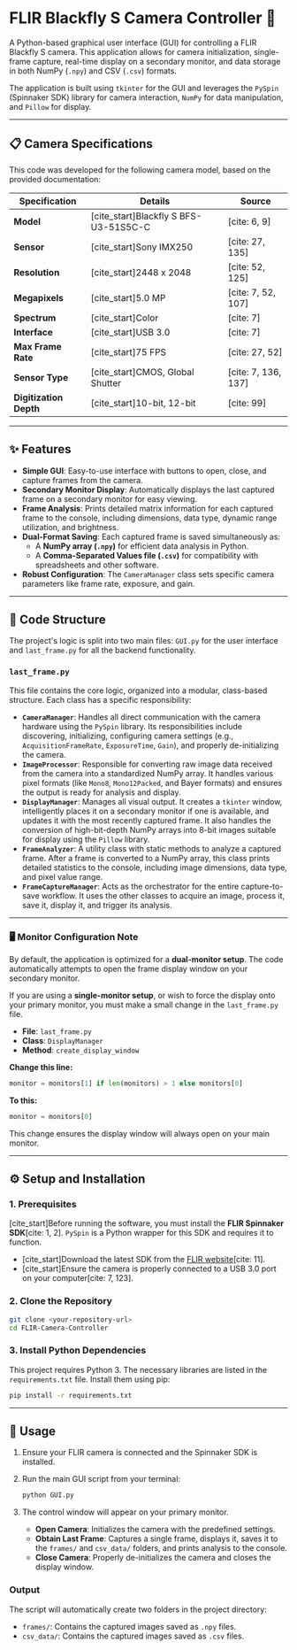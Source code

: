 # FLIR Blackfly S Camera Controller 📸

A Python-based graphical user interface (GUI) for controlling a FLIR Blackfly S camera. This application allows for camera initialization, single-frame capture, real-time display on a secondary monitor, and data storage in both NumPy (`.npy`) and CSV (`.csv`) formats.

The application is built using `tkinter` for the GUI and leverages the `PySpin` (Spinnaker SDK) library for camera interaction, `NumPy` for data manipulation, and `Pillow` for display.

---
## 📋 Camera Specifications

This code was developed for the following camera model, based on the provided documentation:

| Specification         | Details                                       | Source                  |
| --------------------- | --------------------------------------------- | ----------------------- |
| **Model** | [cite_start]Blackfly S BFS-U3-51S5C-C                       | [cite: 6, 9]            |
| **Sensor** | [cite_start]Sony IMX250                                   | [cite: 27, 135]         |
| **Resolution** | [cite_start]2448 x 2048                                   | [cite: 52, 125]         |
| **Megapixels** | [cite_start]5.0 MP                                        | [cite: 7, 52, 107]      |
| **Spectrum** | [cite_start]Color                                         | [cite: 7]               |
| **Interface** | [cite_start]USB 3.0                                       | [cite: 7]               |
| **Max Frame Rate** | [cite_start]75 FPS                                        | [cite: 27, 52]          |
| **Sensor Type** | [cite_start]CMOS, Global Shutter                          | [cite: 7, 136, 137]     |
| **Digitization Depth**| [cite_start]10-bit, 12-bit                                | [cite: 99]              |

---
## ✨ Features

* **Simple GUI**: Easy-to-use interface with buttons to open, close, and capture frames from the camera.
* **Secondary Monitor Display**: Automatically displays the last captured frame on a secondary monitor for easy viewing.
* **Frame Analysis**: Prints detailed matrix information for each captured frame to the console, including dimensions, data type, dynamic range utilization, and brightness.
* **Dual-Format Saving**: Each captured frame is saved simultaneously as:
    * A **NumPy array (`.npy`)** for efficient data analysis in Python.
    * A **Comma-Separated Values file (`.csv`)** for compatibility with spreadsheets and other software.
* **Robust Configuration**: The `CameraManager` class sets specific camera parameters like frame rate, exposure, and gain.

---
## 🔧 Code Structure

The project's logic is split into two main files: `GUI.py` for the user interface and `last_frame.py` for all the backend functionality.

### `last_frame.py`

This file contains the core logic, organized into a modular, class-based structure. Each class has a specific responsibility:

* **`CameraManager`**: Handles all direct communication with the camera hardware using the `PySpin` library. Its responsibilities include discovering, initializing, configuring camera settings (e.g., `AcquisitionFrameRate`, `ExposureTime`, `Gain`), and properly de-initializing the camera.
* **`ImageProcessor`**: Responsible for converting raw image data received from the camera into a standardized NumPy array. It handles various pixel formats (like `Mono8`, `Mono12Packed`, and Bayer formats) and ensures the output is ready for analysis and display.
* **`DisplayManager`**: Manages all visual output. It creates a `tkinter` window, intelligently places it on a secondary monitor if one is available, and updates it with the most recently captured frame. It also handles the conversion of high-bit-depth NumPy arrays into 8-bit images suitable for display using the `Pillow` library.
* **`FrameAnalyzer`**: A utility class with static methods to analyze a captured frame. After a frame is converted to a NumPy array, this class prints detailed statistics to the console, including image dimensions, data type, and pixel value range.
* **`FrameCaptureManager`**: Acts as the orchestrator for the entire capture-to-save workflow. It uses the other classes to acquire an image, process it, save it, display it, and trigger its analysis.

---
### 🖥️ Monitor Configuration Note

By default, the application is optimized for a **dual-monitor setup**. The code automatically attempts to open the frame display window on your secondary monitor.

If you are using a **single-monitor setup**, or wish to force the display onto your primary monitor, you must make a small change in the `last_frame.py` file.

* **File**: `last_frame.py`
* **Class**: `DisplayManager`
* **Method**: `create_display_window`

**Change this line:**
```python
monitor = monitors[1] if len(monitors) > 1 else monitors[0]
```


**To this:**
```python
monitor = monitors[0]
```
This change ensures the display window will always open on your main monitor.

---
## ⚙️ Setup and Installation

### 1. Prerequisites
[cite_start]Before running the software, you must install the **FLIR Spinnaker SDK**[cite: 1, 2]. `PySpin` is a Python wrapper for this SDK and requires it to function.

* [cite_start]Download the latest SDK from the [FLIR website](https://www.flir.com/mv-techsupport/downloads)[cite: 11].
* [cite_start]Ensure the camera is properly connected to a USB 3.0 port on your computer[cite: 7, 123].

### 2. Clone the Repository
```bash
git clone <your-repository-url>
cd FLIR-Camera-Controller
```

### 3. Install Python Dependencies
This project requires Python 3. The necessary libraries are listed in the `requirements.txt` file. Install them using pip:
```bash
pip install -r requirements.txt
```

---
## 🚀 Usage

1.  Ensure your FLIR camera is connected and the Spinnaker SDK is installed.
2.  Run the main GUI script from your terminal:
    ```bash
    python GUI.py
    ```
   
3.  The control window will appear on your primary monitor.
    * **Open Camera**: Initializes the camera with the predefined settings.
    * **Obtain Last Frame**: Captures a single frame, displays it, saves it to the `frames/` and `csv_data/` folders, and prints analysis to the console.
    * **Close Camera**: Properly de-initializes the camera and closes the display window.

### Output
The script will automatically create two folders in the project directory:
* `frames/`: Contains the captured images saved as `.npy` files.
* `csv_data/`: Contains the captured images saved as `.csv` files.